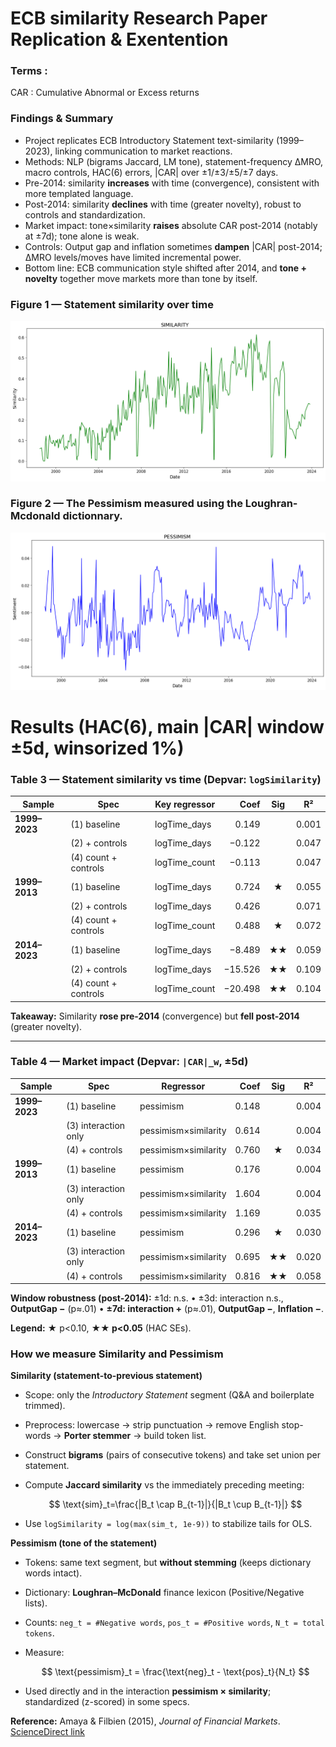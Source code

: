 # ECB similarity Research Paper Replication & Exentention

### Terms : 
CAR : Cumulative Abnormal or Excess returns

### Findings & Summary

* Project replicates ECB Introductory Statement text-similarity (1999–2023), linking communication to market reactions.
* Methods: NLP (bigrams Jaccard, LM tone), statement-frequency ΔMRO, macro controls, HAC(6) errors, |CAR| over ±1/±3/±5/±7 days.
* Pre-2014: similarity **increases** with time (convergence), consistent with more templated language.
* Post-2014: similarity **declines** with time (greater novelty), robust to controls and standardization.
* Market impact: tone×similarity **raises** absolute CAR post-2014 (notably at ±7d); tone alone is weak.
* Controls: Output gap and inflation sometimes **dampen** |CAR| post-2014; ΔMRO levels/moves have limited incremental power.
* Bottom line: ECB communication style shifted after 2014, and **tone + novelty** together move markets more than tone by itself.

### Figure 1 — Statement similarity over time
![Figure 1: ECB statement similarity (median Jaccard bigrams, quarterly)](7_GRAPHS/Similarity_Measure.png)

### Figure 2 — The Pessimism measured using the Loughran-Mcdonald dictionnary.
![Figure 2: |CAR| (±5 trading days), annual mean](7_GRAPHS/Pessimisim_measure.png)


# Results (HAC(6), main |CAR| window ±5d, winsorized 1%)


### Table 3 — Statement similarity vs time (Depvar: `logSimilarity`)

| Sample        | Spec                 | Key regressor  |    Coef |   Sig  |   R²  |
| ------------- | -------------------- | -------------- | ------: | :----: | :---: |
| **1999–2023** | (1) baseline         | logTime_days   |   0.149 |        | 0.001 |
|               | (2) + controls       | logTime_days   |  −0.122 |        | 0.047 |
|               | (4) count + controls | logTime_count  |  −0.113 |        | 0.047 |
| **1999–2013** | (1) baseline         | logTime_days   |   0.724 |  **★** | 0.055 |
|               | (2) + controls       | logTime_days   |   0.426 |        | 0.071 |
|               | (4) count + controls | logTime_count  |   0.488 |    ★   | 0.072 |
| **2014–2023** | (1) baseline         | logTime_days   |  −8.489 | **★★** | 0.059 |
|               | (2) + controls       | logTime_days   | −15.526 | **★★** | 0.109 |
|               | (4) count + controls | logTime_count  | −20.498 | **★★** | 0.104 |

**Takeaway:** Similarity **rose pre-2014** (convergence) but **fell post-2014** (greater novelty).

---

### Table 4 — Market impact (Depvar: `|CAR|_w`, ±5d)

| Sample        | Spec                 | Regressor            |  Coef |   Sig  |   R²  |
| ------------- | -------------------- | -------------------- | ----: | :----: | :---: |
| **1999–2023** | (1) baseline         | pessimism            | 0.148 |        | 0.004 |
|               | (3) interaction only | pessimism×similarity | 0.614 |        | 0.004 |
|               | (4) + controls       | pessimism×similarity | 0.760 |    ★   | 0.034 |
| **1999–2013** | (1) baseline         | pessimism            | 0.176 |        | 0.004 |
|               | (3) interaction only | pessimism×similarity | 1.604 |        | 0.004 |
|               | (4) + controls       | pessimism×similarity | 1.169 |        | 0.035 |
| **2014–2023** | (1) baseline         | pessimism            | 0.296 |    ★   | 0.030 |
|               | (3) interaction only | pessimism×similarity | 0.695 | **★★** | 0.020 |
|               | (4) + controls       | pessimism×similarity | 0.816 | **★★** | 0.058 |

**Window robustness (post-2014):**
±1d: n.s. • ±3d: interaction n.s., **OutputGap −** (p≈.01) • **±7d: interaction +** (p≈.01), **OutputGap −**, **Inflation −**.

**Legend:** ★ p<0.10, **★★ p<0.05** (HAC SEs).

### How we measure **Similarity** and **Pessimism**

**Similarity (statement-to-previous statement)**

* Scope: only the *Introductory Statement* segment (Q\&A and boilerplate trimmed).
* Preprocess: lowercase → strip punctuation → remove English stop-words → **Porter stemmer** → build token list.
* Construct **bigrams** (pairs of consecutive tokens) and take set union per statement.
* Compute **Jaccard similarity** vs the immediately preceding meeting:

  $$
  \text{sim}_t=\frac{|B_t \cap B_{t-1}|}{|B_t \cup B_{t-1}|}
  $$
* Use `logSimilarity = log(max(sim_t, 1e-9))` to stabilize tails for OLS.

**Pessimism (tone of the statement)**

* Tokens: same text segment, but **without stemming** (keeps dictionary words intact).
* Dictionary: **Loughran–McDonald** finance lexicon (Positive/Negative lists).
* Counts: `neg_t = #Negative words`, `pos_t = #Positive words`, `N_t = total tokens`.
* Measure:

  $$
  \text{pessimism}_t = \frac{\text{neg}_t - \text{pos}_t}{N_t}
  $$
* Used directly and in the interaction **pessimism × similarity**; standardized (z-scored) in some specs.


**Reference:** Amaya & Filbien (2015), *Journal of Financial Markets*. [ScienceDirect link](https://www.sciencedirect.com/science/article/pii/S1544612314000877)
